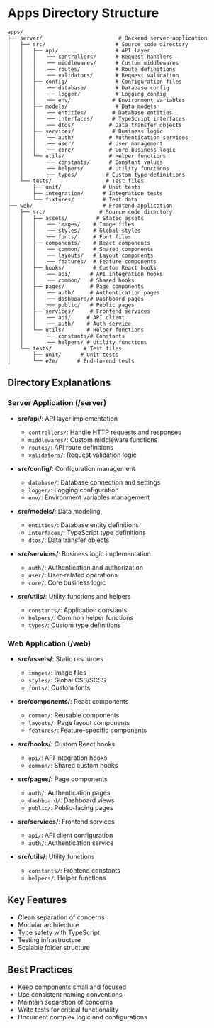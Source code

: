 # Apps Directory Structure

```
apps/
├── server/                        # Backend server application
│   ├── src/                      # Source code directory
│   │   ├── api/                  # API layer
│   │   │   ├── controllers/      # Request handlers
│   │   │   ├── middlewares/      # Custom middlewares
│   │   │   ├── routes/           # Route definitions
│   │   │   └── validators/       # Request validation
│   │   ├── config/               # Configuration files
│   │   │   ├── database/         # Database config
│   │   │   ├── logger/           # Logging config
│   │   │   └── env/             # Environment variables
│   │   ├── models/               # Data models
│   │   │   ├── entities/        # Database entities
│   │   │   ├── interfaces/      # TypeScript interfaces
│   │   │   └── dtos/           # Data transfer objects
│   │   ├── services/            # Business logic
│   │   │   ├── auth/           # Authentication services
│   │   │   ├── user/           # User management
│   │   │   └── core/           # Core business logic
│   │   └── utils/              # Helper functions
│   │       ├── constants/      # Constant values
│   │       ├── helpers/        # Utility functions
│   │       └── types/         # Custom type definitions
│   └── tests/                 # Test files
│       ├── unit/             # Unit tests
│       ├── integration/      # Integration tests
│       └── fixtures/         # Test data
├── web/                      # Frontend application
│   ├── src/                 # Source code directory
│   │   ├── assets/         # Static assets
│   │   │   ├── images/    # Image files
│   │   │   ├── styles/    # Global styles
│   │   │   └── fonts/     # Font files
│   │   ├── components/    # React components
│   │   │   ├── common/    # Shared components
│   │   │   ├── layouts/   # Layout components
│   │   │   └── features/  # Feature components
│   │   ├── hooks/         # Custom React hooks
│   │   │   ├── api/      # API integration hooks
│   │   │   └── common/   # Shared hooks
│   │   ├── pages/        # Page components
│   │   │   ├── auth/     # Authentication pages
│   │   │   ├── dashboard/# Dashboard pages
│   │   │   └── public/   # Public pages
│   │   ├── services/     # Frontend services
│   │   │   ├── api/     # API client
│   │   │   └── auth/    # Auth service
│   │   └── utils/       # Helper functions
│   │       ├── constants/# Constants
│   │       └── helpers/ # Utility functions
│   └── tests/          # Test files
│       ├── unit/      # Unit tests
│       └── e2e/      # End-to-end tests
```

## Directory Explanations

### Server Application (/server)
- **src/api/**: API layer implementation
  - `controllers/`: Handle HTTP requests and responses
  - `middlewares/`: Custom middleware functions
  - `routes/`: API route definitions
  - `validators/`: Request validation logic

- **src/config/**: Configuration management
  - `database/`: Database connection and settings
  - `logger/`: Logging configuration
  - `env/`: Environment variables management

- **src/models/**: Data modeling
  - `entities/`: Database entity definitions
  - `interfaces/`: TypeScript type definitions
  - `dtos/`: Data transfer objects

- **src/services/**: Business logic implementation
  - `auth/`: Authentication and authorization
  - `user/`: User-related operations
  - `core/`: Core business logic

- **src/utils/**: Utility functions and helpers
  - `constants/`: Application constants
  - `helpers/`: Common helper functions
  - `types/`: Custom type definitions

### Web Application (/web)
- **src/assets/**: Static resources
  - `images/`: Image files
  - `styles/`: Global CSS/SCSS
  - `fonts/`: Custom fonts

- **src/components/**: React components
  - `common/`: Reusable components
  - `layouts/`: Page layout components
  - `features/`: Feature-specific components

- **src/hooks/**: Custom React hooks
  - `api/`: API integration hooks
  - `common/`: Shared custom hooks

- **src/pages/**: Page components
  - `auth/`: Authentication pages
  - `dashboard/`: Dashboard views
  - `public/`: Public-facing pages

- **src/services/**: Frontend services
  - `api/`: API client configuration
  - `auth/`: Authentication service

- **src/utils/**: Utility functions
  - `constants/`: Frontend constants
  - `helpers/`: Helper functions

## Key Features
- Clean separation of concerns
- Modular architecture
- Type safety with TypeScript
- Testing infrastructure
- Scalable folder structure

## Best Practices
- Keep components small and focused
- Use consistent naming conventions
- Maintain separation of concerns
- Write tests for critical functionality
- Document complex logic and configurations
